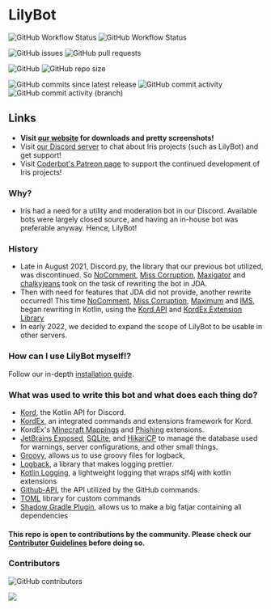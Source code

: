 # LilyBot
![GitHub Workflow Status](https://img.shields.io/github/workflow/status/IrisShaders/LilyBot/Build%20Only?label=Build%20Only) ![GitHub Workflow Status](https://img.shields.io/github/workflow/status/IrisShaders/LilyBot/Build%20&%20Deploy?label=Build%20and%20Deploy)

![GitHub issues](https://img.shields.io/github/issues/IrisShaders/LilyBot?label=Issues)
![GitHub pull requests](https://img.shields.io/github/issues-pr/IrisShaders/LilyBot?label=Pull%20Requests) 

![GitHub](https://img.shields.io/github/license/IrisShaders/LilyBot?label=License) ![GitHub repo size](https://img.shields.io/github/repo-size/IrisShaders/LilyBot?label=Repository%20Size)

![GitHub commits since latest release](https://img.shields.io/github/commits-since/IrisShaders/LilyBot/latest/main?include_prereleases) ![GitHub commit activity](https://img.shields.io/github/commit-activity/w/IrisShaders/LilyBot/main?label=Commit%20Activity%20-%20Main) ![GitHub commit activity (branch)](https://img.shields.io/github/commit-activity/w/IrisShaders/LilyBot/develop?label=Commit%20Activity%20-%20Develop)
## Links
* **Visit [our website](https://irisshaders.net) for downloads and pretty screenshots!**
* Visit [our Discord server](https://discord.gg/jQJnav2jPu) to chat about Iris projects (such as LilyBot) and get support!
* Visit [Coderbot's Patreon page](https://www.patreon.com/coderbot) to support the continued development of Iris projects!

### Why?
* Iris had a need for a utility and moderation bot in our Discord. Available bots were largely closed source, and having an in-house bot was preferable anyway. Hence, LilyBot!

### History
* Late in August 2021, Discord.py, the library that our previous bot utilized, was discontinued. So [NoComment](https://github.com/NoComment1105), [Miss Corruption](https://github.com/Miss-Corruption), [Maxigator](https://github.com/Maxigator) and [chalkyjeans](https://github.com/chalkyjeans) took on the task of rewriting the bot in JDA.
* Then with need for features that JDA did not provide, another rewrite occurred! This time [NoComment](https://github.com/NoComment1105), [Miss Corruption](https://github.com/Miss-Corruption), [Maximum](https://github.com/maximumpower55) and [IMS](https://github.com/IMS212), began rewriting in Kotlin, using the [Kord API](https://github.com/kordlib/kord) and [KordEx Extension Library](https://github.com/Kord-Extensions/kord-extensions)
* In early 2022, we decided to expand the scope of LilyBot to be usable in other servers.

### How can I use LilyBot myself!?
Follow our in-depth [installation guide](https://github.com/IrisShaders/LilyBot/blob/main/docs/installation-guide.md).

### What was used to write this bot and what does each thing do?
* [Kord](https://github.com/kordlib/kord), the Kotlin API for Discord.
* [KordEx](https://github.com/Kord-Extensions/kord-extensions), an integrated commands and extensions framework for Kord. 
* KordEx's [Minecraft Mappings](https://github.com/Kord-Extensions/ext-mappings) and [Phishing](https://github.com/Kord-Extensions/kord-extensions/tree/develop/extra-modules/extra-phishing) extensions.
* [JetBrains Exposed](https://github.com/JetBrains/Exposed), [SQLite](https://github.com/xerial/sqlite-jdbc), and [HikariCP](https://github.com/brettwooldridge/HikariCP) to manage the database used for warnings, server configurations, and other small things.
* [Groovy](https://www.groovy-lang.org/), allows us to use groovy files for logback, 
* [Logback](https://github.com/qos-ch/logback), a library that makes logging prettier.
* [Kotlin Logging](https://github.com/MicroUtils/kotlin-logging), a lightweight logging that wraps slf4j with kotlin extensions
* [Github-API](https://github.com/hub4j/github-api), the API utilized by the GitHub commands. 
* [TOML](https://github.com/Jezza/toml) library for custom commands 
* [Shadow Gradle Plugin](https://github.com/johnrengelman/shadow), allows us to make a big fatjar containing all dependencies

#### This repo is open to contributions by the community. Please check our [Contributor Guidelines](https://github.com/IrisShaders/LilyBot/blob/main/CONTRIBUTING.md) before doing so. 

### Contributors
![GitHub contributors](https://img.shields.io/github/contributors/IrisShaders/LilyBot?label=Total%20Contributors)

<a href="https://github.com/IrisShaders/LilyBot/graphs/contributors">
  <img src="https://contrib.rocks/image?repo=IrisShaders/LilyBot" />
</a>
